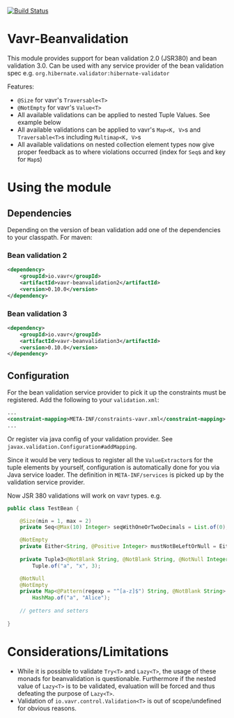 [![Build Status](https://travis-ci.org/vavr-io/vavr-beanvalidation2.png)](https://travis-ci.org/vavr-io/vavr-beanvalidation2)

# Vavr-Beanvalidation

This module provides support for bean validation 2.0 (JSR380) and bean validation 3.0. Can be used with any service 
provider of the bean validation spec 
e.g. `org.hibernate.validator:hibernate-validator`

Features:

- `@Size` for vavr's `Traversable<T>`
- `@NotEmpty` for vavr's `Value<T>`
- All available validations can be applied to nested Tuple Values. See example below
- All available validations can be applied to vavr's `Map<K, V>`s and `Traversable<T>`s 
including `Multimap<K, V>`s
- All available validations on nested collection element types now give proper feedback 
as to where violations occurred (index for `Seq`s and key for `Map`s) 

# Using the module

## Dependencies 

Depending on the version of bean validation add one of the dependencies to your classpath. For maven:

### Bean validation 2

```xml
<dependency>
    <groupId>io.vavr</groupId>
    <artifactId>vavr-beanvalidation2</artifactId>
    <version>0.10.0</version>
</dependency>
```

### Bean validation 3

```xml
<dependency>
    <groupId>io.vavr</groupId>
    <artifactId>vavr-beanvalidation3</artifactId>
    <version>0.10.0</version>
</dependency>
```

## Configuration

For the bean validation service provider to pick it up the constraints must be registered.
Add the following to your `validation.xml`:

```xml
...
<constraint-mapping>META-INF/constraints-vavr.xml</constraint-mapping>
...
```

Or register via java config of your validation provider. See `javax.validation.Configuration#addMapping`.

Since it would be very tedious to register all the `ValueExtractor`s for the tuple elements by yourself,
configuration is automatically done for you via Java service loader. 
The definition in `META-INF/services` is picked up by the validation service provider.

Now JSR 380 validations will work on vavr types. e.g. 

```java
public class TestBean {

    @Size(min = 1, max = 2)
    private Seq<@Max(10) Integer> seqWithOneOrTwoDecimals = List.of(0);

    @NotEmpty
    private Either<String, @Positive Integer> mustNotBeLeftOrNull = Either.right(42);
    
    private Tuple3<@NotBlank String, @NotBlank String, @NotNull Integer> allElementsMustBeProvided =
        Tuple.of("a", "x", 3);

    @NotNull
    @NotEmpty
    private Map<@Pattern(regexp = "^[a-z]$") String, @NotBlank String> allCharKeysMustHaveNonBlankValues =
        HashMap.of("a", "Alice");
    
    // getters and setters
    
}
```

# Considerations/Limitations

- While it is possible to validate `Try<T>` and `Lazy<T>`, the usage of these monads for beanvalidation
is questionable. Furthermore if the nested value of `Lazy<T>` is to be validated, 
evaluation will be forced and thus defeating the purpose of `Lazy<T>`.
- Validation of `io.vavr.control.Validation<T>` is out of scope/undefined for obvious reasons.
